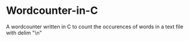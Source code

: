 # Wordcounter-in-C
A wordcounter written in C to count the occurences of words in a text file with delim "\n"
